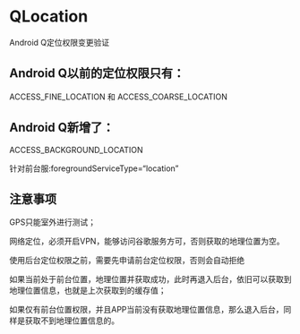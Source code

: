 # QLocation
Android Q定位权限变更验证

## Android Q以前的定位权限只有：

ACCESS_FINE_LOCATION 和 ACCESS_COARSE_LOCATION

## Android Q新增了：

ACCESS_BACKGROUND_LOCATION

针对前台服:foregroundServiceType=“location”

## 注意事项

GPS只能室外进行测试；

网络定位，必须开启VPN，能够访问谷歌服务方可，否则获取的地理位置为空。

使用后台定位权限之前，需要先申请前台定位权限，否则会自动拒绝

如果当前处于前台位置，地理位置并获取成功，此时再退入后台，依旧可以获取到地理位置信息，也就是上次获取到的缓存值；

如果仅有前台位置权限，并且APP当前没有获取地理位置信息，那么退入后台，同样是获取不到地理位置信息的。

